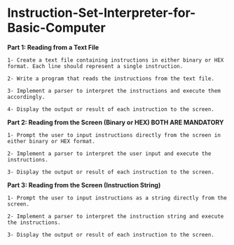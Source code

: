 # Instruction-Set-Interpreter-for-Basic-Computer

**Part 1: Reading from a Text File**

	1- Create a text file containing instructions in either binary or HEX format. Each line should represent a single instruction.
 
	2- Write a program that reads the instructions from the text file.
 
	3- Implement a parser to interpret the instructions and execute them accordingly.
 
	4- Display the output or result of each instruction to the screen.

**Part 2: Reading from the Screen (Binary or HEX) BOTH ARE MANDATORY**

	1- Prompt the user to input instructions directly from the screen in either binary or HEX format.
 
	2- Implement a parser to interpret the user input and execute the instructions.
 
	3- Display the output or result of each instruction to the screen.

**Part 3: Reading from the Screen (Instruction String)**

	1- Prompt the user to input instructions as a string directly from the screen.
 
	2- Implement a parser to interpret the instruction string and execute the instructions.
 
	3- Display the output or result of each instruction to the screen.
 
